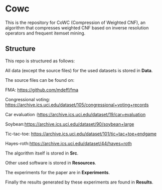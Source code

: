 # Cowc
This is the repository for CoWC (Compression of Weighted CNF), an algorithm that compresses weighted CNF based on inverse resolution operators and frequent itemset mining.

## Structure
This repo is structured as follows:

All data (except the source files) for the used datasets is stored in **Data**.

The source files can be found on:

FMA: https://github.com/mdeff/fma

Congressional voting: https://archive.ics.uci.edu/dataset/105/congressional+voting+records

Car evaluation :https://archive.ics.uci.edu/dataset/19/car+evaluation

Soybean:https://archive.ics.uci.edu/dataset/90/soybean+large

Tic-tac-toe: https://archive.ics.uci.edu/dataset/101/tic+tac+toe+endgame

Hayes-roth:https://archive.ics.uci.edu/dataset/44/hayes+roth

The algorithm itself is stored in **Src**.

Other used software is stored in **Resources**.

The experiments for the paper are in **Experiments**.

Finally the results generated by these experiments are found in **Results**.